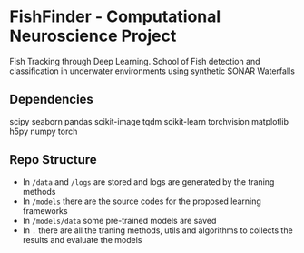# FishFinder - Computational Neuroscience Project
Fish Tracking through Deep Learning. School of Fish detection and classification in underwater environments using synthetic SONAR Waterfalls

## Dependencies
scipy
seaborn
pandas
scikit-image
tqdm
scikit-learn
torchvision
matplotlib
h5py
numpy
torch

## Repo Structure
* In `/data` and `/logs` are stored and logs are generated by the traning methods
* In `/models` there are the source codes for the proposed learning frameworks
* In `/models/data` some pre-trained models are saved
* In `.` there are all the traning methods, utils and algorithms to collects the results and evaluate the models
